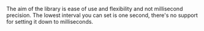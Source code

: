 The aim of the library is ease of use and flexibility and not millisecond precision. The lowest interval you can set is one second, there's no support for setting it down to milliseconds.
